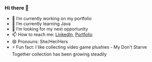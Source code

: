 ### Hi there 👋


- 🔭 I’m currently working on my portfolio
- 🌱 I’m currently learning Java 
- 🤔 I’m looking for my next opportunity
- 📫 How to reach me: [LinkedIn](https://www.linkedin.com/in/iulia-h/), [Portfolio](https://iulia-heinrich.com/)
- 😄 Pronouns: She/Her/Hers
- ⚡ Fun fact: I like collecting video game plushies - My Don't Starve Together collection has been growing steadily

